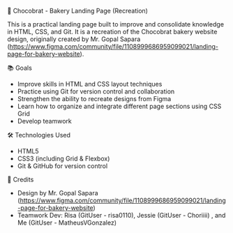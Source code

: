 🍰 Chocobrat - Bakery Landing Page (Recreation)

This is a practical landing page built to improve and consolidate knowledge in HTML, CSS, and Git. It is a recreation of the Chocobrat bakery website design, originally created by Mr. Gopal Sapara (https://www.figma.com/community/file/1108999686959099021/landing-page-for-bakery-website).

📚 Goals
- Improve skills in HTML and CSS layout techniques
- Practice using Git for version control and collaboration
- Strengthen the ability to recreate designs from Figma
- Learn how to organize and integrate different page sections using CSS Grid
- Develop teamwork

🛠️ Technologies Used
- HTML5
- CSS3 (including Grid & Flexbox)
- Git & GitHub for version control

🤝 Credits
- Design by Mr. Gopal Sapara (https://www.figma.com/community/file/1108999686959099021/landing-page-for-bakery-website)
- Teamwork Dev: Risa (GitUser - risa0110), Jessie (GitUser - Choriiii) , and Me (GitUser - MatheusVGonzalez)
